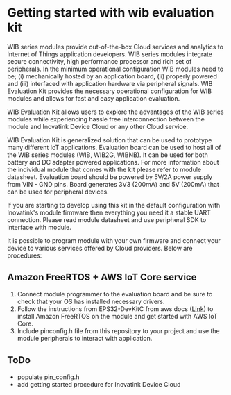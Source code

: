 # Getting started with wib evaluation kit

WIB series modules provide out-of-the-box Cloud services and analytics to Internet of Things application developers. WIB series modules integrate secure connectivity, high performance processor and rich set of peripherals. In the minimum operational configuration WIB modules need to be; (i) mechanically hosted by an application board, (ii) properly powered and (iii) interfaced with application hardware via peripheral signals. WIB Evaluation Kit provides the necessary operational configuration for WIB modules and allows for fast and easy application evaluation.

WIB Evaluation Kit allows users to explore the advantages of the WIB series modules while experiencing hassle free interconnection between the module and Inovatink Device Cloud or any other Cloud service.

WIB Evaluation Kit is generalized solution that can be used to prototype many different IoT applications. Evaluation board can be used to host all of the WIB series modules (WIB, WIB2G, WIBNB). It can be used for both battery and DC adapter powered applications. For more information about the individual module that comes with the kit please refer to module datasheet. Evaluation board should be powered by 5V/2A power supply from VIN - GND pins. Board generates 3V3 (200mA) and 5V (200mA) that can be used for peripheral devices.

If you are starting to develop using this kit in the default configuration with Inovatink's module firmware then everything you need it a stable UART connection. Please read module datasheet and use peripheral SDK to interface with module.

It is possible to program module with your own firmware and connect your device to various services offered by Cloud providers. Below are procedures:

## Amazon FreeRTOS + AWS IoT Core service

1. Connect module programmer to the evaluation board and be sure to check that your OS has installed necessary drivers.
2. Follow the instructions from EPS32-DevKitC from aws docs ([Link](https://docs.aws.amazon.com/en_us/freertos/latest/userguide/getting_started_espressif.html)) to install Amazon FreeRTOS on the module and get started with AWS IoT Core.
3. Include pinconfig.h file from this repository to your project and use the module peripherals to interact with application.

## ToDo
* populate pin_config.h
* add getting started procedure for Inovatink Device Cloud